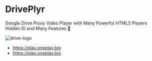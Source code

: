 # DrivePlyr
Google Drive Proxy Video Player with Many Powerful HTML5 Players Hidden ID and Many Features 🚀


![drive-logo](https://user-images.githubusercontent.com/66713844/189491013-27a5bc30-6057-4e08-b66b-d5184f20060d.png)

- https://play.oneplay.bio
- https://play.oneplay.bio
